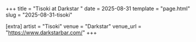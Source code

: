 +++
title = "Tisoki at Darkstar "
date = 2025-08-31
template = "page.html"
slug = "2025-08-31-tisoki"

[extra]
artist = "Tisoki"
venue = "Darkstar"
venue_url = "https://www.darkstarbar.com/"
+++
